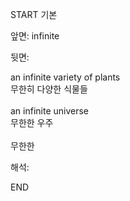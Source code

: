 START
기본

앞면:
infinite


뒷면:
<div>an infinite variety of plants </div><div>무한히 다양한 식물들</div><div><br></div><div><div>an infinite universe </div><div>무한한 우주</div></div><div><br></div><div>무한한</div>


해석:

END